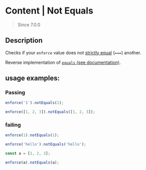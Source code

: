 # Content | Not Equals
> Since 7.0.0

## Description
Checks if your `enforce` value does not <a href="https://developer.mozilla.org/en-US/docs/Web/JavaScript/Equality_comparisons_and_sameness#Strict_equality_using" target="_blank">strictly equal</a> (`===`) another.

Reverse implementation of [`equals` (see documentation)](../equals/README.md).

## usage examples:

### Passing

```js
enforce('1').notEquals(1);

enforce([1, 2, 3]).notEquals([1, 2, 3]);
```

### failing
```js
enforce(1).notEquals(1);

enforce('hello').notEquals('hello');

const a = [1, 2, 3];

enforce(a).notEquals(a);
```